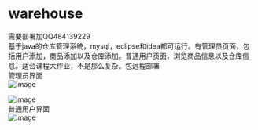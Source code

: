 # warehouse
需要部署加QQ484139229<br>
基于java的仓库管理系统，mysql，eclipse和idea都可运行。有管理员页面，包括用户添加，商品添加以及仓库添加。普通用户页面，浏览商品信息以及仓库信息。适合课程大作业，不是那么复杂。包远程部署
<br>管理员界面<br>
![image](https://github.com/promise-xinghai/warehouse/assets/133832761/6658e9b0-d171-498c-8cff-eb60e580bc30)

![image](https://github.com/promise-xinghai/warehouse/assets/133832761/c9637f2e-b398-497a-a348-219e50ef3b2a)
<br>
普通用户界面<br>
![image](https://github.com/promise-xinghai/warehouse/assets/133832761/a0a62db6-3f1c-4a4b-bf77-d6a14df65164)

